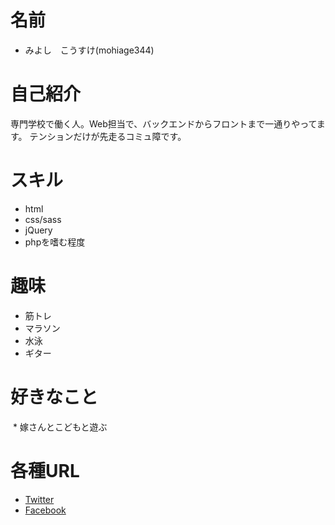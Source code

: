 # 名前
 * みよし　こうすけ(mohiage344)

# 自己紹介
専門学校で働く人。Web担当で、バックエンドからフロントまで一通りやってます。
テンションだけが先走るコミュ障です。

# スキル
 * html
 * css/sass
 * jQuery
 * phpを嗜む程度

# 趣味
 * 筋トレ
 * マラソン
 * 水泳
 * ギター

# 好きなこと
  * 嫁さんとこどもと遊ぶ

# 各種URL
 * [Twitter](https://twitter.com/mohiage344)
 * [Facebook](https://www.facebook.com/kousuke.miyoshi.9)

